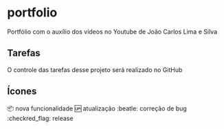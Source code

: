 # portfolio
Portfólio com o auxílio dos vídeos no Youtube de João Carlos Lima e Silva

## Tarefas

O controle das tarefas desse projeto será realizado no GitHub

## Ícones

:package: nova funcionalidade
:up: atualização
:beatle: correção de bug
:checkred_flag: release